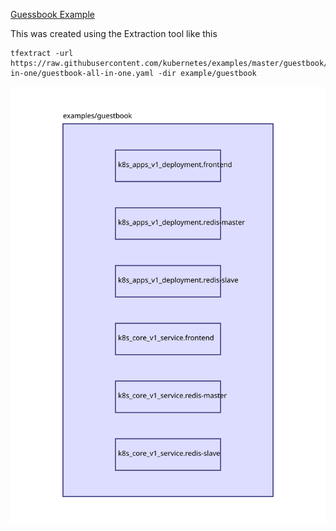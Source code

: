 [Guessbook Example](https://github.com/kubernetes/examples/tree/master/guestbook)

This was created using the Extraction tool like this
```
tfextract -url https://raw.githubusercontent.com/kubernetes/examples/master/guestbook/all-in-one/guestbook-all-in-one.yaml -dir example/guestbook
```

<img src="diagram.svg"/>
